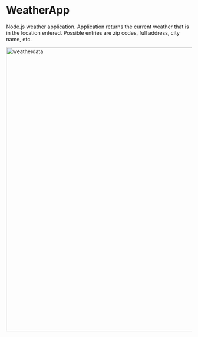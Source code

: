 # WeatherApp
Node.js weather application. Application returns the current weather that is in the location entered. Possible entries are zip codes, full address, city name, etc.

<img width="769" alt="weatherdata" src="https://cloud.githubusercontent.com/assets/10984779/25060674/7bce0446-2157-11e7-8025-72959fe76b03.png">


